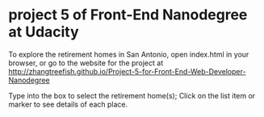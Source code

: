 # project 5 of Front-End Nanodegree at Udacity

To explore the retirement homes in San Antonio, open index.html in your browser, or go to the website for the project at http://zhangtreefish.github.io/Project-5-for-Front-End-Web-Developer-Nanodegree

Type into the box to select the retirement home(s);
Click on the list item or marker to see details of each place.
